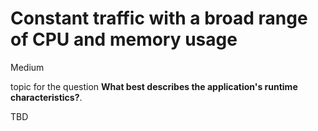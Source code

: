 #  Constant traffic with a broad range of CPU and memory usage

<div class="risk-rounded-box medium">Medium</div>

topic for the question **What best describes the application's runtime characteristics?**.

TBD
